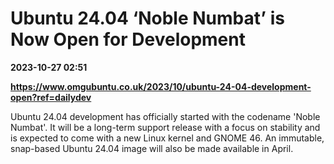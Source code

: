# Ubuntu 24.04 ‘Noble Numbat’ is Now Open for Development

**2023-10-27 02:51**

**https://www.omgubuntu.co.uk/2023/10/ubuntu-24-04-development-open?ref=dailydev**

Ubuntu 24.04 development has officially started with the codename 'Noble Numbat'. It will be a long-term support release with a focus on stability and is expected to come with a new Linux kernel and GNOME 46. An immutable, snap-based Ubuntu 24.04 image will also be made available in April.